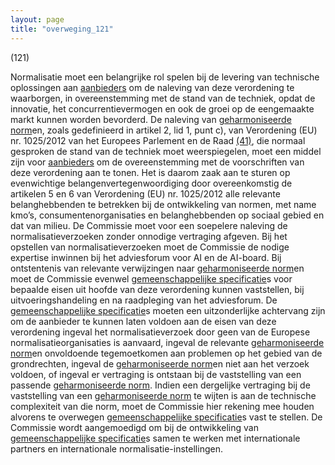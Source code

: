 ```yaml
---
layout: page
title: "overweging_121"
---
```


(121)

Normalisatie moet een belangrijke rol spelen bij de levering van technische oplossingen aan [aanbieders](a3.md#^aanbieder) om de naleving van deze verordening te waarborgen, in overeenstemming met de stand van de techniek, opdat de innovatie, het concurrentievermogen en ook de groei op de eengemaakte markt kunnen worden bevorderd. De naleving van [geharmoniseerde norm](a3.md#^hnorm)en, zoals gedefinieerd in artikel 2, lid 1, punt c), van Verordening (EU) nr. 1025/2012 van het Europees Parlement en de Raad [(41)](#ntr41-L_202401689NL.000101-E0041), die normaal gesproken de stand van de techniek moet weerspiegelen, moet een middel zijn voor [aanbieders](a3.md#^aanbieder) om de overeenstemming met de voorschriften van deze verordening aan te tonen. Het is daarom zaak aan te sturen op evenwichtige belangenvertegenwoordiging door overeenkomstig de artikelen 5 en 6 van Verordening (EU) nr. 1025/2012 alle relevante belanghebbenden te betrekken bij de ontwikkeling van normen, met name kmo’s, consumentenorganisaties en belanghebbenden op sociaal gebied en dat van milieu. De Commissie moet voor een soepelere naleving de normalisatieverzoeken zonder onnodige vertraging afgeven. Bij het opstellen van normalisatieverzoeken moet de Commissie de nodige expertise inwinnen bij het adviesforum voor AI en de AI-board. Bij ontstentenis van relevante verwijzingen naar [geharmoniseerde norm](a3.md#^hnorm)en moet de Commissie evenwel [gemeenschappelijke specificatie](a3.md#^gespec)s voor bepaalde eisen uit hoofde van deze verordening kunnen vaststellen, bij uitvoeringshandeling en na raadpleging van het adviesforum. De [gemeenschappelijke specificatie](a3.md#^gespec)s moeten een uitzonderlijke achtervang zijn om de aanbieder te kunnen laten voldoen aan de eisen van deze verordening ingeval het normalisatieverzoek door geen van de Europese normalisatieorganisaties is aanvaard, ingeval de relevante [geharmoniseerde norm](a3.md#^hnorm)en onvoldoende tegemoetkomen aan problemen op het gebied van de grondrechten, ingeval de [geharmoniseerde norm](a3.md#^hnorm)en niet aan het verzoek voldoen, of ingeval er vertraging is ontstaan bij de vaststelling van een passende [geharmoniseerde norm](a3.md#^hnorm). Indien een dergelijke vertraging bij de vaststelling van een [geharmoniseerde norm](a3.md#^hnorm) te wijten is aan de technische complexiteit van die norm, moet de Commissie hier rekening mee houden alvorens te overwegen [gemeenschappelijke specificatie](a3.md#^gespec)s vast te stellen. De Commissie wordt aangemoedigd om bij de ontwikkeling van [gemeenschappelijke specificatie](a3.md#^gespec)s samen te werken met internationale partners en internationale normalisatie-instellingen.